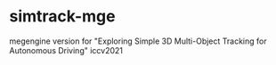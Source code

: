 # simtrack-mge
megengine version for "Exploring Simple 3D Multi-Object Tracking for Autonomous Driving" iccv2021
